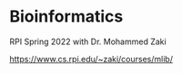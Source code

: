 # Bioinformatics
RPI Spring 2022 with Dr. Mohammed Zaki

https://www.cs.rpi.edu/~zaki/courses/mlib/
